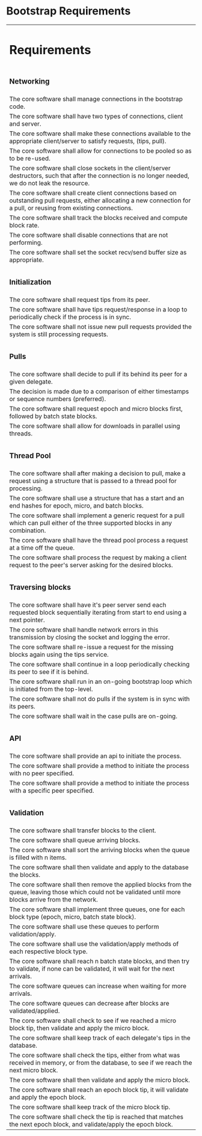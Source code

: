 <h1>Bootstrap Requirements</h1>


<table>
  <tr>
   <td>
<h1>Requirements</h1>


   </td>
  </tr>
  <tr>
   <td>
<h3>Networking</h3>


   </td>
  </tr>
  <tr>
   <td>The core software shall manage connections in the bootstrap code.
   </td>
  </tr>
  <tr>
   <td>The core software shall have two types of connections, client and server.
   </td>
  </tr>
  <tr>
   <td>The core software shall make these connections available to the appropriate client/server to satisfy requests, (tips, pull).
   </td>
  </tr>
  <tr>
   <td>The core software shall allow for connections to be pooled so as to be re-used.
   </td>
  </tr>
  <tr>
   <td>The core software shall close sockets in the client/server destructors, such that after the connection is no longer needed, we do not leak the resource.
   </td>
  </tr>
  <tr>
   <td>The core software shall create client connections based on outstanding pull requests, either allocating a new connection for a pull, or reusing from existing connections.
   </td>
  </tr>
  <tr>
   <td>The core software shall track the blocks received and compute block rate.
   </td>
  </tr>
  <tr>
   <td>The core software shall disable connections that are not performing.
   </td>
  </tr>
  <tr>
   <td>The core software shall set the socket recv/send buffer size as appropriate.
   </td>
  </tr>
  <tr>
   <td>
   </td>
  </tr>
  <tr>
   <td>
<h3>Initialization</h3>


   </td>
  </tr>
  <tr>
   <td>The core software shall request tips from its peer.
   </td>
  </tr>
  <tr>
   <td>The core software shall have tips request/response in a loop to periodically check if the process is in sync.
   </td>
  </tr>
  <tr>
   <td>The core software shall not issue new pull requests provided the system is still processing requests.
   </td>
  </tr>
  <tr>
   <td>
   </td>
  </tr>
  <tr>
   <td>
<h3>Pulls</h3>


   </td>
  </tr>
  <tr>
   <td>The core software shall decide to pull if its behind its peer for a given delegate.
   </td>
  </tr>
  <tr>
   <td>The decision is made due to a comparison of either timestamps or sequence numbers (preferred).
   </td>
  </tr>
  <tr>
   <td>The core software shall request epoch and micro blocks first, followed by batch state blocks.
   </td>
  </tr>
  <tr>
   <td>The core software shall allow for downloads in parallel using threads.
   </td>
  </tr>
  <tr>
   <td>
   </td>
  </tr>
  <tr>
   <td>
<h3>Thread Pool</h3>


   </td>
  </tr>
  <tr>
   <td>The core software shall after making a decision to pull, make a request using a structure that is passed to a thread pool for processing.
   </td>
  </tr>
  <tr>
   <td>The core software shall use a structure that has a start and an end hashes for epoch, micro, and batch blocks.
   </td>
  </tr>
  <tr>
   <td>The core software shall implement a generic request for a pull which can pull either of the three supported blocks in any combination.
   </td>
  </tr>
  <tr>
   <td>The core software shall have the thread pool process a request at a time off the queue.
   </td>
  </tr>
  <tr>
   <td>The core software shall process the request by making a client request to the peer's server asking for the desired blocks.
   </td>
  </tr>
  <tr>
   <td>
   </td>
  </tr>
  <tr>
   <td>
<h3>Traversing blocks</h3>


   </td>
  </tr>
  <tr>
   <td>The core software shall have it's peer server send each requested block sequentially iterating from start to end using a next pointer.
   </td>
  </tr>
  <tr>
   <td>The core software shall handle network errors in this transmission by closing the socket and logging the error.
   </td>
  </tr>
  <tr>
   <td>The core software shall re-issue a request for the missing blocks again using the tips service.
   </td>
  </tr>
  <tr>
   <td>The core software shall continue in a loop periodically checking its peer to see if it is behind.
   </td>
  </tr>
  <tr>
   <td>The core software shall run in an on-going bootstrap loop which is initiated from the top-level.
   </td>
  </tr>
  <tr>
   <td>The core software shall not do pulls if the system is in sync with its peers.
   </td>
  </tr>
  <tr>
   <td>The core software shall wait in the case pulls are on-going.
   </td>
  </tr>
  <tr>
   <td>
   </td>
  </tr>
  <tr>
   <td>
<h3>API</h3>


   </td>
  </tr>
  <tr>
   <td>The core software shall provide an api to initiate the process.
   </td>
  </tr>
  <tr>
   <td>The core software shall provide a method to initiate the process with no peer specified.
   </td>
  </tr>
  <tr>
   <td>The core software shall provide a method to initiate the process with a specific peer specified.
   </td>
  </tr>
  <tr>
   <td>
   </td>
  </tr>
  <tr>
   <td>
<h3>Validation</h3>


   </td>
  </tr>
  <tr>
   <td>The core software shall transfer blocks to the client.
   </td>
  </tr>
  <tr>
   <td>The core software shall queue arriving blocks.
   </td>
  </tr>
  <tr>
   <td>The core software shall sort the arriving blocks when the queue is filled with n items.
   </td>
  </tr>
  <tr>
   <td>The core software shall then validate and apply to the database the blocks.
   </td>
  </tr>
  <tr>
   <td>The core software shall then remove the applied blocks from the queue, leaving those which could not be validated until more blocks arrive from the network.
   </td>
  </tr>
  <tr>
   <td>The core software shall implement three queues, one for each block type (epoch, micro, batch state block).
   </td>
  </tr>
  <tr>
   <td>The core software shall use these queues to perform validation/apply.
   </td>
  </tr>
  <tr>
   <td>The core software shall use the validation/apply methods of each respective block type.
   </td>
  </tr>
  <tr>
   <td>The core software shall reach n batch state blocks, and then try to validate, if none can be validated, it will wait for the next arrivals.
   </td>
  </tr>
  <tr>
   <td>The core software queues can increase when waiting for more arrivals.
   </td>
  </tr>
  <tr>
   <td>The core software queues can decrease after blocks are validated/applied.
   </td>
  </tr>
  <tr>
   <td>The core software shall check to see if we reached a micro block tip, then validate and apply the micro block.
   </td>
  </tr>
  <tr>
   <td>The core software shall keep track of each delegate's tips in the database.
   </td>
  </tr>
  <tr>
   <td>The core software shall check the tips, either from what was received in memory, or from the database, to see if we reach the next micro block.
   </td>
  </tr>
  <tr>
   <td>The core software shall then validate and apply the micro block.
   </td>
  </tr>
  <tr>
   <td>The core software shall reach an epoch block tip, it will validate and apply the epoch block.
   </td>
  </tr>
  <tr>
   <td>The core software shall keep track of the micro block tip.
   </td>
  </tr>
  <tr>
   <td>The core software shall check the tip is reached that matches the next epoch block, and validate/apply the epoch block.
   </td>
  </tr>
</table>
